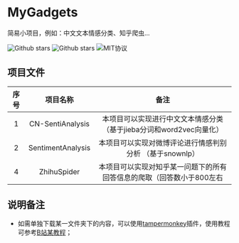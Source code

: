 # MyGadgets

简易小项目，例如：中文文本情感分类、知乎爬虫...

![Github stars](https://img.shields.io/github/stars/Duguce/MyGadgets.svg?color=orange#pic_left)      ![Github stars](https://img.shields.io/github/forks/Duguce/MyGadgets.svg?color=brightgreen#pic_left)       ![MIT协议](https://img.shields.io/badge/license-MIT-yellowgreen#pic_left)

## 项目文件

| 序号 |     项目名称      |                             备注                             |
| :--: | :---------------: | :----------------------------------------------------------: |
|  1   | CN-SentiAnalysis  | 本项目可以实现进行中文文本情感分类（基于jieba分词和word2vec向量化） |
|  2   | SentimentAnalysis |   本项目可以实现对微博评论进行情感判别分析 （基于snownlp）   |
|  4   |    ZhihuSpider    | 本项目可以实现对知乎某一问题下的所有回答信息的爬取（回答数小于800左右 |



## 说明备注

- 如需单独下载某一文件夹下的内容，可以使用[tampermonkey](https://www.tampermonkey.net/)插件，使用教程可参考[B站某教程](https://www.bilibili.com/video/BV1rL411K7Mx?spm_id_from=333.880.my_history.page.click&vd_source=0107121ae6b1cce515e0c483ec265833)；
